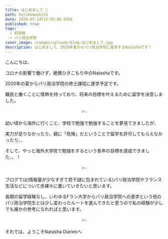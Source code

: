 ```yaml
---
title: はじめまして 🎉
path: hajimemashite
date: 2020-07-14T15:05:06.939Z
published: true
tags:
  - 初投稿
  - パリ政治学院
cover_image: /images/uploads/blog-はじめまして.jpg
description: はじめまして、2020年夏からパリ政治学院に進学するNatashaです！
---
```

こんにちは、

コロナの影響で働けず、絶賛ひきこもり中のNatashaです。

2020年の夏からパリ政治学院の修士課程に進学予定です。

難民と働くことに情熱を持っており、将来の目標を叶えるために留学を決意しました。

<p style="text-align: center;">𓆸</p>

幼い頃から海外に行くこと、学校で勉強で勉強することを夢見てきましたが、

実力が足りなかったり、親に「危険」だということで留学を許可してもらえなかったり、、

そして、やっと海外大学院で勉強をするという長年の目標を達成できました、、！

<p style="text-align: center;">𓆸</p>

ブログでは(情報量が少なすぎて若干謎に包まれている)パリ政治学院やフランス生活などについて赤裸々に書いていきたいと思います。

長期の留学経験なし、いわゆるFラン大学からパリ政治学院への進学という他のパリ政治学院生とは少し変わったルートを進んできたと思うので私の経験が少しでも誰かの参考になれればと思います。

<p style="text-align: center;">𓆸</p>

それでは、ようこそNatasha Diariesへ